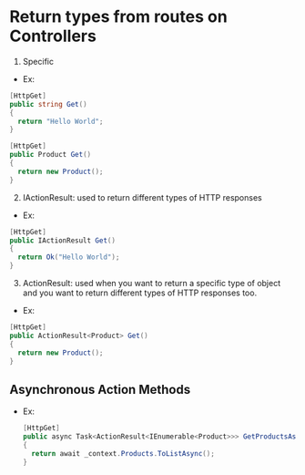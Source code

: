 # Return types from routes on Controllers

1. Specific

- Ex:

```csharp
[HttpGet]
public string Get()
{
  return "Hello World";
}

[HttpGet]
public Product Get()
{
  return new Product();
}
```

2. IActionResult: used to return different types of HTTP responses

- Ex:

```csharp
[HttpGet]
public IActionResult Get()
{
  return Ok("Hello World");
}
```

3. ActionResult<T>: used when you want to return a specific type of object and you want to return different types of HTTP responses too.

- Ex:

```csharp
[HttpGet]
public ActionResult<Product> Get()
{
  return new Product();
}
```

## Asynchronous Action Methods

- Ex:

  ```csharp
  [HttpGet]
  public async Task<ActionResult<IEnumerable<Product>>> GetProductsAsync()
  {
    return await _context.Products.ToListAsync();
  }
  ```
